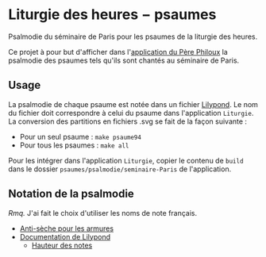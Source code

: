 # Liturgie des heures − psaumes
Psalmodie du séminaire de Paris pour les psaumes de la liturgie des heures.

Ce projet à pour but d'afficher dans l'[application du Père Philoux](https://play.google.com/store/apps/details?id=eu.philoux.lh) la psalmodie des psaumes tels qu'ils sont chantés au séminaire de Paris.

## Usage

La psalmodie de chaque psaume est notée dans un fichier [Lilypond](lilypond.org/).
Le nom du fichier doit correspondre à celui du psaume dans l'application `Liturgie`.
La conversion des partitions en fichiers .svg se fait de la façon suivante :

- Pour un seul psaume : `make psaume94`
- Pour tous les psaumes : `make all`

Pour les intégrer dans l'application `Liturgie`, copier le contenu de `build` dans le dossier `psaumes/psalmodie/seminaire-Paris` de l'application.

## Notation de la psalmodie

*Rmq.* J'ai fait le choix d'utiliser les noms de note français.

- [Anti-sèche pour les armures](https://i.pinimg.com/originals/87/b0/93/87b09352c80a7b1d86c1f70f74112797.png)
- [Documentation de Lilypond](https://lilypond.org/doc/v2.22/Documentation/learning/index)
  - [Hauteur des notes](https://lilypond.org/doc/v2.22/Documentation/learning/pitches-and-key-signatures)
